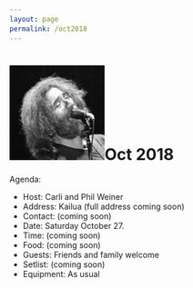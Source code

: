 ```yaml
---
layout: page
permalink: /oct2018
---
```

<h1><img class="ui avatar image" src="/images/jerryavatar.jpg">Oct 2018</h1>

Agenda:
   * Host: Carli and Phil Weiner
   * Address: Kailua (full address coming soon)
   * Contact: (coming soon)
   * Date: Saturday October 27. 
   * Time: (coming soon)
   * Food: (coming soon)
   * Guests: Friends and family welcome
   * Setlist: (coming soon)
   * Equipment: As usual
   